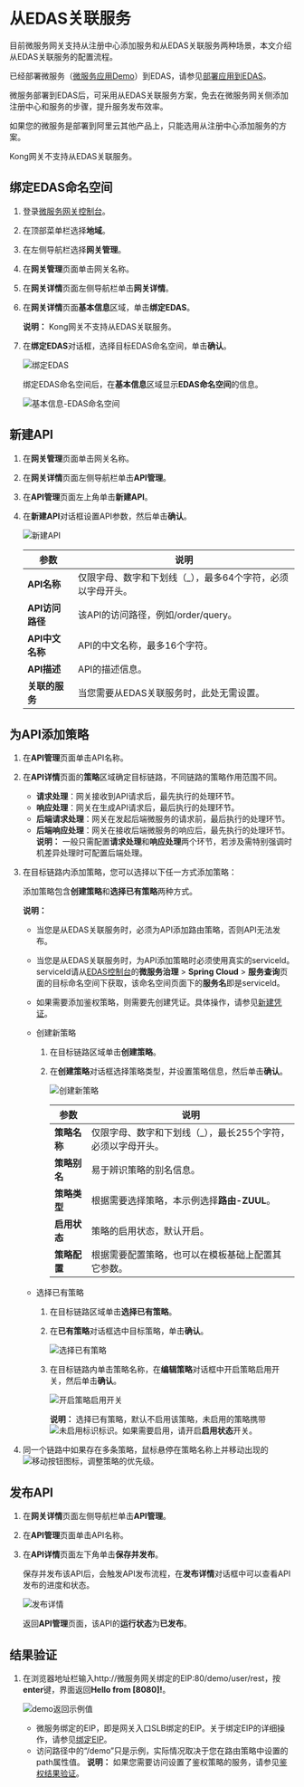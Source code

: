 # 从EDAS关联服务

目前微服务网关支持从注册中心添加服务和从EDAS关联服务两种场景，本文介绍从EDAS关联服务的配置流程。

已经部署微服务（[微服务应用Demo](https://aliware-images.oss-cn-hangzhou.aliyuncs.com/csb/sc-microservice-example.zip)）到EDAS，请参见[部署应用到EDAS]()。

微服务部署到EDAS后，可采用从EDAS关联服务方案，免去在微服务网关侧添加注册中心和服务的步骤，提升服务发布效率。

如果您的微服务是部署到阿里云其他产品上，只能选用从注册中心添加服务的方案。

Kong网关不支持从EDAS关联服务。

## 绑定EDAS命名空间

1.  登录[微服务网关控制台](https://microgw.console.aliyun.com)。

2.  在顶部菜单栏选择**地域**。

3.  在左侧导航栏选择**网关管理**。

4.  在**网关管理**页面单击网关名称。

5.  在**网关详情**页面左侧导航栏单击**网关详情**。

6.  在**网关详情**页面**基本信息**区域，单击**绑定EDAS**。

    **说明：** Kong网关不支持从EDAS关联服务。

7.  在**绑定EDAS**对话框，选择目标EDAS命名空间，单击**确认**。

    ![绑定EDAS](https://static-aliyun-doc.oss-accelerate.aliyuncs.com/assets/img/zh-CN/7197918061/p201266.png)

    绑定EDAS命名空间后，在**基本信息**区域显示**EDAS命名空间**的信息。

    ![基本信息-EDAS命名空间](https://static-aliyun-doc.oss-accelerate.aliyuncs.com/assets/img/zh-CN/7197918061/p201267.png)


## 新建API

1.  在**网关管理**页面单击网关名称。

2.  在**网关详情**页面左侧导航栏单击**API管理**。

3.  在**API管理**页面左上角单击**新建API**。

4.  在**新建API**对话框设置API参数，然后单击**确认**。

    ![新建API](https://static-aliyun-doc.oss-accelerate.aliyuncs.com/assets/img/zh-CN/0448670061/p169234.png)

    |参数|说明|
    |--|--|
    |**API名称**|仅限字母、数字和下划线（\_），最多64个字符，必须以字母开头。|
    |**API访问路径**|该API的访问路径，例如/order/query。|
    |**API中文名称**|API的中文名称，最多16个字符。|
    |**API描述**|API的描述信息。|
    |**关联的服务**|当您需要从EDAS关联服务时，此处无需设置。|


## 为API添加策略

1.  在**API管理**页面单击API名称。

2.  在**API详情**页面的**策略**区域确定目标链路，不同链路的策略作用范围不同。

    -   **请求处理**：网关接收到API请求后，最先执行的处理环节。
    -   **响应处理**：网关在生成API请求后，最后执行的处理环节。
    -   **后端请求处理**：网关在发起后端微服务的请求前，最后执行的处理环节。
    -   **后端响应处理**：网关在接收后端微服务的响应后，最先执行的处理环节。
    **说明：** 一般只需配置**请求处理**和**响应处理**两个环节，若涉及需特别强调时机差异处理时可配置后端处理。

3.  在目标链路内添加策略，您可以选择以下任一方式添加策略：

    添加策略包含**创建策略**和**选择已有策略**两种方式。

    **说明：**

    -   当您是从EDAS关联服务时，必须为API添加路由策略，否则API无法发布。
    -   当您是从EDAS关联服务时，为API添加策略时必须使用真实的serviceId。serviceId请从[EDAS控制台](https://edas.console.aliyun.com)的**微服务治理** \> **Spring Cloud** \> **服务查询**页面的目标命名空间下获取，该命名空间页面下的**服务名**即是serviceId。
    -   如果需要添加鉴权策略，则需要先创建凭证。具体操作，请参见[新建凭证]()。
    -   创建新策略
        1.  在目标链路区域单击**创建策略**。
        2.  在**创建策略**对话框选择策略类型，并设置策略信息，然后单击**确认**。

            ![创建新策略](https://static-aliyun-doc.oss-accelerate.aliyuncs.com/assets/img/zh-CN/5677464061/p179923.png)

            |参数|说明|
            |--|--|
            |**策略名称**|仅限字母、数字和下划线（\_），最长255个字符，必须以字母开头。|
            |**策略别名**|易于辨识策略的别名信息。|
            |**策略类型**|根据需要选择策略，本示例选择**路由-ZUUL**。|
            |**启用状态**|策略的启用状态，默认开启。|
            |**策略配置**|根据需要配置策略，也可以在模板基础上配置其它参数。|

    -   选择已有策略
        1.  在目标链路区域单击**选择已有策略**。
        2.  在**已有策略**对话框选中目标策略，单击**确认**。

            ![选择已有策略](https://static-aliyun-doc.oss-accelerate.aliyuncs.com/assets/img/zh-CN/5677464061/p179927.png)

        3.  在目标链路内单击策略名称，在**编辑策略**对话框中开启策略启用开关，然后单击**确认**。

            ![开启策略启用开关](https://static-aliyun-doc.oss-accelerate.aliyuncs.com/assets/img/zh-CN/5677464061/p179932.png)

            **说明：** 选择已有策略，默认不启用该策略，未启用的策略携带![未启用标识](https://static-aliyun-doc.oss-accelerate.aliyuncs.com/assets/img/zh-CN/4003564061/p179979.png)标识。如果需要启用，请开启**启用状态**开关。

4.  同一个链路中如果存在多条策略，鼠标悬停在策略名称上并移动出现的![移动按钮 ](https://static-aliyun-doc.oss-accelerate.aliyuncs.com/assets/img/zh-CN/1898464061/p84983.png)图标，调整策略的优先级。


## 发布API

1.  在**网关详情**页面左侧导航栏单击**API管理**。

2.  在**API管理**页面单击API名称。

3.  在**API详情**页面左下角单击**保存并发布**。

    保存并发布该API后，会触发API发布流程，在**发布详情**对话框中可以查看API发布的进度和状态。

    ![发布详情](https://static-aliyun-doc.oss-accelerate.aliyuncs.com/assets/img/zh-CN/7009957061/p190850.png)

    返回**API管理**页面，该API的**运行状态**为**已发布**。


## 结果验证

1.  在浏览器地址栏输入http://微服务网关绑定的EIP:80/demo/user/rest，按**enter**键，界面返回**Hello from \[8080\]!**。

    ![demo返回示例值](https://static-aliyun-doc.oss-accelerate.aliyuncs.com/assets/img/zh-CN/8291446951/p128536.png)

    -   微服务绑定的EIP，即是网关入口SLB绑定的EIP。关于绑定EIP的详细操作，请参见[绑定EIP](https://help.aliyun.com/document_detail/86105.html?spm=a2c4g.11186623.6.573.59d96efcKeUHwT)。
    -   访问路径中的“/demo”只是示例，实际情况取决于您在路由策略中设置的path属性值。
    **说明：** 如果您需要访问设置了鉴权策略的服务，请参见[鉴权结果验证]()。


